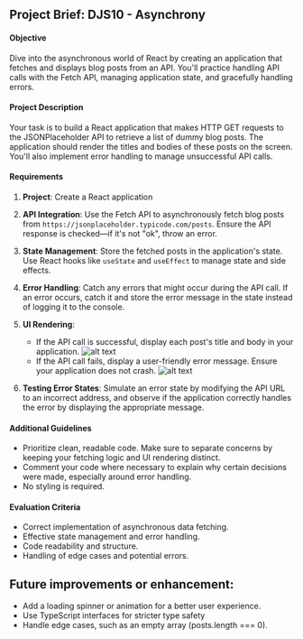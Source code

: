 ## Project Brief: DJS10 - Asynchrony

#### Objective

Dive into the asynchronous world of React by creating an application that fetches and displays blog posts from an API. You'll practice handling API calls with the Fetch API, managing application state, and gracefully handling errors.

#### Project Description

Your task is to build a React application that makes HTTP GET requests to the JSONPlaceholder API to retrieve a list of dummy blog posts. The application should render the titles and bodies of these posts on the screen. You'll also implement error handling to manage unsuccessful API calls.

#### Requirements

1. **Project**: Create a React application

1. **API Integration**: Use the Fetch API to asynchronously fetch blog posts from `https://jsonplaceholder.typicode.com/posts`. Ensure the API response is checked—if it's not "ok", throw an error.
1. **State Management**: Store the fetched posts in the application's state. Use React hooks like `useState` and `useEffect` to manage state and side effects.
1. **Error Handling**: Catch any errors that might occur during the API call. If an error occurs, catch it and store the error message in the state instead of logging it to the console.
1. **UI Rendering**:
   - If the API call is successful, display each post's title and body in your application.
     ![alt text](images/blog-posts.png)
   - If the API call fails, display a user-friendly error message. Ensure your application does not crash.
     ![alt text](images/error-message.png)
1. **Testing Error States**: Simulate an error state by modifying the API URL to an incorrect address, and observe if the application correctly handles the error by displaying the appropriate message.

#### Additional Guidelines

- Prioritize clean, readable code. Make sure to separate concerns by keeping your fetching logic and UI rendering distinct.
- Comment your code where necessary to explain why certain decisions were made, especially around error handling.
- No styling is required.

#### Evaluation Criteria

- Correct implementation of asynchronous data fetching.
- Effective state management and error handling.
- Code readability and structure.
- Handling of edge cases and potential errors.

## Future improvements or enhancement:

- Add a loading spinner or animation for a better user experience.
- Use TypeScript interfaces for stricter type safety
- Handle edge cases, such as an empty array (posts.length === 0).
